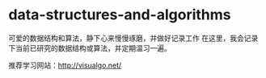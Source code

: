 # data-structures-and-algorithms
可爱的数据结构和算法，静下心来慢慢琢磨，并做好记录工作
在这里，我会记录下当前已研究的数据结构或算法，并定期温习一遍。

推荐学习网站：http://visualgo.net/
